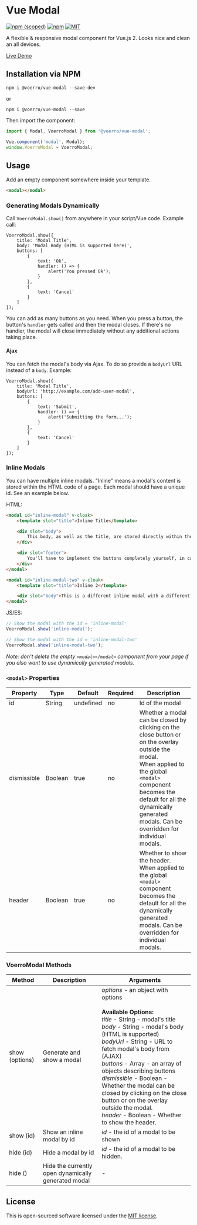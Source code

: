 # Vue Modal

[![npm (scoped)](https://img.shields.io/npm/v/@voerro/vue-modal.svg?style=flat-square)](https://www.npmjs.com/package/@voerro/vue-modal)
[![npm](https://img.shields.io/npm/dm/@voerro/vue-modal.svg?style=flat-square)](https://www.npmjs.com/package/@voerro/vue-modal)
[![MIT](https://img.shields.io/github/license/AlexMordred/vue-modal.svg?style=flat-square)](https://opensource.org/licenses/MIT)

A flexible & responsive modal component for Vue.js 2. Looks nice and clean an all devices.

[Live Demo](https://voerro.github.io/vue-modal/)

## Installation via NPM

```
npm i @voerro/vue-modal --save-dev
```
or
```
npm i @voerro/vue-modal --save
```

Then import the component:

```javascript
import { Modal, VoerroModal } from '@voerro/vue-modal';

Vue.component('modal', Modal);
window.VoerroModal = VoerroModal;
```

## Usage

Add an empty component somewhere inside your template.

```html
<modal></modal>
```

### Generating Modals Dynamically

Call `VoerroModal.show()` from anywhere in your script/Vue code. Example call:

```
VoerroModal.show({
    title: 'Modal Title',
    body: 'Modal Body (HTML is supported here)',
    buttons: [
        {
            text: 'Ok',
            handler: () => {
                alert('You pressed Ok');
            }
        },
        {
            text: 'Cancel'
        }
    ]
});
```

You can add as many buttons as you need. When you press a button, the button's `handler` gets called and then the modal closes. If there's no handler, the modal will close immediately without any additional actions taking place.

#### Ajax

You can fetch the modal's body via Ajax. To do so provide a `bodyUrl` URL instead of a `body`. Example:

```
VoerroModal.show({
    title: 'Modal Title',
    bodyUrl: 'http://example.com/add-user-modal',
    buttons: [
        {
            text: 'Submit',
            handler: () => {
                alert('Submitting the form...');
            }
        },
        {
            text: 'Cancel'
        }
    ]
});
```

### Inline Modals

You can have multiple inline modals. "Inline" means a modal's content is stored within the HTML code of a page. Each modal should have a unique id. See an example below.

HTML:

```html
<modal id="inline-modal" v-cloak>
    <template slot="title">Inline Title</template>

    <div slot="body">
        This body, as well as the title, are stored directly within the HTML of your page.
    </div>

    <div slot="footer">
        You'll have to implement the buttons completely yourself, in case you need them of course.
    </div>
</modal>

<modal id="inline-modal-two" v-cloak>
    <template slot="title">Inline 2</template>

    <div slot="body">This is a different inline modal with a different id.</div>
</modal>
```

JS/ES:

```javascript
// Show the modal with the id = 'inline-modal'
VoerroModal.show('inline-modal');

// Show the modal with the id = 'inline-modal-two'
VoerroModal.show('inline-modal-two');
```

*Note: don't delete the empty `<modal></modal>` component from your page if you also want to use dynamically generated modals.*

### `<modal>` Properties

Property | Type | Default | Required | Description
--- | --- | --- | --- | ---
id | String | undefined | no | Id of the modal
dismissible | Boolean | true | no | Whether a modal can be closed by clicking on the close button or on the overlay outside the modal.<br>When applied to the global `<modal>` component becomes the default for all the dynamically generated modals. Can be overridden for individual modals.
header | Boolean | true | no | Whether to show the header.<br>When applied to the global `<modal>` component becomes the default for all the dynamically generated modals. Can be overridden for individual modals.

### VoerroModal Methods

Method | Description | Arguments
---| --- | ---
show (options) | Generate and show a modal | *options* - an object with options<br><br>**Available Options:**<br>*title* - String - modal's title<br>*body* - String - modal's body (HTML is supported)<br>*bodyUrl* - String - URL to fetch modal's body from (AJAX)<br>*buttons* - Array - an array of objects describing buttons<br>*dismissible* - Boolean - Whether the modal can be closed by clicking on the close button or on the overlay outside the modal.<br>*header* - Boolean - Whether to show the header.
show (id) | Show an inline modal by id | *id* - the id of a modal to be shown
hide (id) | Hide a modal by id | *id* - the id of a modal to be hidden.
hide () | Hide the currently open dynamically generated modal | -

## License

This is open-sourced software licensed under the [MIT license](http://opensource.org/licenses/MIT).
